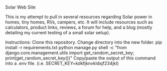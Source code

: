 Solar Web Site

This is my attempt to pull in several resources regarding Solar power in homes, tiny homes, RVs, campers, etc.  It will include resources such as calculators, product links, reviews, a forum for help, and a blog (mostly detailing my current testing of a small solar setup).

Instructions:
Clone this repository.
Change directory into the new folder.
pip install -r requirements.txt
python manage.py shell -c "from django.core.management.utils import get_random_secret_key; print(get_random_secret_key())"
Copy/paste the output of this command into a .env file.
(i.e. SECRET_KEY=kdkfjknvkldsjf234jkl)
